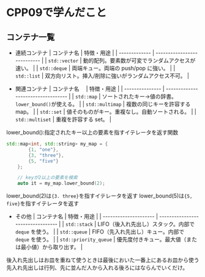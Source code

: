 # CPP09で学んだこと
## コンテナ一覧
* 連続コンテナ
| コンテナ名         | 特徴・用途                       |
| ------------- | --------------------------- |
| `std::vector` | 動的配列。要素数が可変でランダムアクセスが速い。    |
| `std::deque`  | 両端キュー。両端の push/pop に強い。     |
| `std::list`   | 双方向リスト。挿入/削除に強いがランダムアクセス不可。 |

* 関連コンテナ
| コンテナ名       　| 特徴・用途                              |
| --------------- | ---------------------------------- |
| `std::map`      | ソートされたキー→値の辞書。`lower_bound()`が使える。 |
| `std::multimap` | 複数の同じキーを許容する map。                  |
| `std::set`      | 値そのものがキー。重複なし。自動ソートされる。            |
| `std::multiset` | 重複を許容する set。                       |

lower_bound():指定されたキー以上の要素を指すイテレータを返す関数
``` C++
std::map<int, std::string> my_map = {
        {1, "one"},
        {3, "three"},
        {5, "five"}
    };

    // keyが2以上の要素を検索
    auto it = my_map.lower_bound(2);
```
lower_bound(2)は```{3. three}```を指すイテレータを返す
lower_bound(5)は```{5, five}```を指すイテレータを返す

* その他
| コンテナ名                 | 特徴・用途                             |
| --------------------- | --------------------------------- |
| `std::stack`          | LIFO（後入れ先出し）スタック。内部で `deque` を使う。 |
| `std::queue`          | FIFO（先入れ先出し）キュー。内部で `deque` を使う。  |
| `std::priority_queue` | 優先度付きキュー。最大値（または最小値）から取り出す。       |

後入れ先出しはお皿を重ねて使うときは最後においた一番上にあるお皿から使う
先入れ先出しは行列、先に並んだ人から入れる後ろにはならんでいくだけ。
